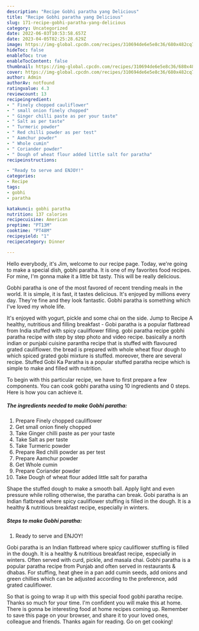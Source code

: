 ```yaml
---
description: "Recipe Gobhi paratha yang Delicious"
title: "Recipe Gobhi paratha yang Delicious"
slug: 171-recipe-gobhi-paratha-yang-delicious
category: Uncategorized
date: 2022-06-03T10:53:58.657Z
date: 2023-04-05T02:25:28.629Z
image: https://img-global.cpcdn.com/recipes/310694de6e5e8c36/680x482cq70/gobhi-paratha-recipe-main-photo.jpg
hideToc: false
enableToc: true
enableTocContent: false
thumbnail: https://img-global.cpcdn.com/recipes/310694de6e5e8c36/680x482cq70/gobhi-paratha-recipe-main-photo.jpg
cover: https://img-global.cpcdn.com/recipes/310694de6e5e8c36/680x482cq70/gobhi-paratha-recipe-main-photo.jpg
author: Admin
authorAv: notfound
ratingvalue: 4.3
reviewcount: 13
recipeingredient:
- " Finely chopped cauliflower"
- " small onion finely chopped"
- " Ginger chilli paste as per your taste"
- " Salt as per taste"
- " Turmeric powder"
- " Red chilli powder as per test"
- " Aamchur powder"
- " Whole cumin"
- " Coriander powder"
- " Dough of wheat flour added little salt for paratha"
recipeinstructions:

- "Ready to serve and ENJOY!"
categories:
- Recipe
tags:
- gobhi
- paratha

katakunci: gobhi paratha 
nutrition: 137 calories
recipecuisine: American
preptime: "PT13M"
cooktime: "PT48M"
recipeyield: "1"
recipecategory: Dinner

---
```



Hello everybody, it's Jim, welcome to our recipe page. Today, we're going to make a special dish, gobhi paratha. It is one of my favorites food recipes. For mine, I'm gonna make it a little bit tasty. This will be really delicious.

Gobhi paratha is one of the most favored of recent trending meals in the world. It is simple, it is fast, it tastes delicious. It's enjoyed by millions every day. They're fine and they look fantastic. Gobhi paratha is something which I've loved my whole life.

It&#39;s enjoyed with yogurt, pickle and some chai on the side. Jump to Recipe A healthy, nutritious and filling breakfast - Gobi paratha is a popular flatbread from India stuffed with spicy cauliflower filling. gobi paratha recipe gobhi paratha recipe with step by step photo and video recipe. basically a north indian or punjabi cuisine parantha recipe that is stuffed with flavoured grated cauliflower. the bread is prepared with whole wheat flour dough to which spiced grated gobi mixture is stuffed. moreover, there are several recipe. Stuffed Gobi Ka Paratha is a popular stuffed paratha recipe which is simple to make and filled with nutrition.


To begin with this particular recipe, we have to first prepare a few components. You can cook gobhi paratha using 10 ingredients and 0 steps. Here is how you can achieve it.

<!--inarticleads1-->

##### The ingredients needed to make Gobhi paratha:

1. Prepare  Finely chopped cauliflower
1. Get  small onion finely chopped
1. Take  Ginger chilli paste as per your taste
1. Take  Salt as per taste
1. Take  Turmeric powder
1. Prepare  Red chilli powder as per test
1. Prepare  Aamchur powder
1. Get  Whole cumin
1. Prepare  Coriander powder
1. Take  Dough of wheat flour added little salt for paratha


Shape the stuffed dough to make a smooth ball. Apply light and even pressure while rolling otherwise, the paratha can break. Gobi paratha is an Indian flatbread where spicy cauliflower stuffing is filled in the dough. It is a healthy &amp; nutritious breakfast recipe, especially in winters. 

<!--inarticleads2-->

##### Steps to make Gobhi paratha:


1. Ready to serve and ENJOY!

Gobi paratha is an Indian flatbread where spicy cauliflower stuffing is filled in the dough. It is a healthy &amp; nutritious breakfast recipe, especially in winters. Often served with curd, pickle, and masala chai. Gobhi paratha is a popular paratha recipe from Punjab and often served in restaurants &amp; dhabas. For stuffing, heat ghee in a pan add cumin seeds, add onions and green chillies which can be adjusted according to the preference, add grated cauliflower. 

So that is going to wrap it up with this special food gobhi paratha recipe. Thanks so much for your time. I'm confident you will make this at home. There is gonna be interesting food at home recipes coming up. Remember to save this page on your browser, and share it to your loved ones, colleague and friends. Thanks again for reading. Go on get cooking!
